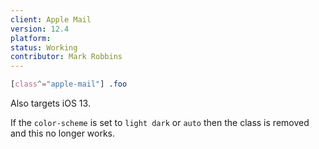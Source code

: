 ```yaml
---
client: Apple Mail
version: 12.4
platform:
status: Working
contributor: Mark Robbins
---
```


```css
[class^="apple-mail"] .foo
```

Also targets iOS 13.

If the `color-scheme` is set to `light dark` or `auto` then the class is removed and this no longer works.

